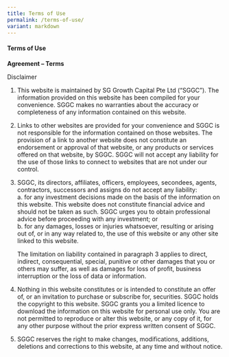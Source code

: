 ```yaml
---
title: Terms of Use
permalink: /terms-of-use/
variant: markdown
---
```

#### **Terms of Use**


**Agreement – Terms**

Disclaimer

1.  This website is maintained by SG Growth Capital Pte Ltd (“SGGC”). The information provided on this website has been compiled for your convenience. SGGC makes no warranties about the accuracy or completeness of any information contained on this website.  
      
2.  Links to other websites are provided for your convenience and SGGC is not responsible for the information contained on those websites. The provision of a link to another website does not constitute an endorsement or approval of that website, or any products or services offered on that website, by SGGC. SGGC will not accept any liability for the use of those links to connect to websites that are not under our control.  
      
3.  SGGC, its directors, affiliates, officers, employees, secondees, agents, contractors, successors and assigns do not accept any liability:  
    a. for any investment decisions made on the basis of the information on this website. This website does not constitute financial advice and should not be taken as such. SGGC urges you to obtain professional advice before proceeding with any investment; or  
    b. for any damages, losses or injuries whatsoever, resulting or arising out of, or in any way related to, the use of this website or any other site linked to this website.  

    The limitation on liability contained in paragraph 3 applies to direct, indirect, consequential, special, punitive or other damages that you or others may suffer, as well as damages for loss of profit, business interruption or the loss of data or information.  
      
4.  Nothing in this website constitutes or is intended to constitute an offer of, or an invitation to purchase or subscribe for, securities. SGGC holds the copyright to this website. SGGC grants you a limited licence to download the information on this website for personal use only. You are not permitted to reproduce or alter this website, or any copy of it, for any other purpose without the prior express written consent of SGGC.  
      
5.  SGGC reserves the right to make changes, modifications, additions, deletions and corrections to this website, at any time and without notice.